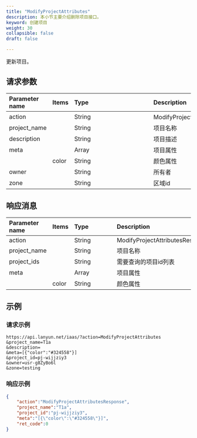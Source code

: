 ```yaml
---
title: "ModifyProjectAttributes"
description: 本小节主要介绍删除项目接口。 
keyword: 创建项目
weight: 30
collapsible: false
draft: false

---
```




更新项目。

## 请求参数

| <span style="display:inline-block;width:100px">Parameter name</span> | Items | <span style="display:inline-block;width:200">Type</span> | <span style="display:inline-block;width:280px">Description</span> | <span style="display:inline-block;width:100px">Required</span> |
| :----------------------------------------------------------- | ----- | :------------------------------------------------------- | :----------------------------------------------------------- | :----------------------------------------------------------- |
| action                                                       |       | String                                                   | ModifyProjectAttributes（更新项目）                          | true                                                         |
| project_name                                                 |       | String                                                   | 项目名称                                                     | false                                                        |
| description                                                  |       | String                                                   | 项目描述                                                     | false                                                        |
| meta                                                         |       | Array                                                    | 项目属性                                                     | false                                                        |
|                                                              | color | String                                                   | 颜色属性                                                     | false                                                        |
| owner                                                        |       | String                                                   | 所有者                                                       | false                                                        |
| zone                                                         |       | String                                                   | 区域id                                                       | false                                                        |

## 响应消息

| <span style="display:inline-block;width:100px">Parameter name</span> | Items | <span style="display:inline-block;width:100px">Type</span> | <span style="display:inline-block;width:380px">Description</span> |
| :----------------------------------------------------------- | ----- | :--------------------------------------------------------- | :----------------------------------------------------------- |
| action                                                       |       | String                                                     | ModifyProjectAttributesResponse                              |
| project_name                                                 |       | String                                                     | 项目名称                                                     |
| project_ids                                                  |       | String                                                     | 需要查询的项目id列表                                         |
| meta                                                         |       | Array                                                      | 项目属性                                                     |
|                                                              | color | String                                                     | 颜色属性                                                     |

## 示例 

### 请求示例

```url
https://api.lanyun.net/iaas/?action=ModifyProjectAttributes
&project_name=T1a
&description=
&meta=[{"color":"#324558"}]
&project_id=pj-wijjziy3
&owner=usr-g8ZyBo6l
&zone=testing
```

### 响应示例

```json
{
    "action":"ModifyProjectAttributesResponse",
    "project_name":"T1a",
    "project_id":"pj-wijjziy3",
    "meta":"[{\"color\":\"#324558\"}]",
    "ret_code":0
}
```
